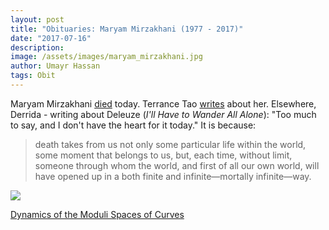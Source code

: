 ```yaml
---
layout: post
title: "Obituaries: Maryam Mirzakhani (1977 - 2017)"
date: "2017-07-16"
description:
image: /assets/images/maryam_mirzakhani.jpg
author: Umayr Hassan
tags: Obit
---
```


Maryam Mirzakhani [died](http://www.sfgate.com/bayarea/article/Stanford-University-professor-and-mathematician-11291210.php) 
today. Terrance Tao [writes](https://terrytao.wordpress.com/2017/07/15/maryam-mirzakhani/) about her. Elsewhere, Derrida - 
writing about Deleuze (*I'll Have to Wander All Alone*): "Too much to say, and I don't have the heart for it today." It is because:

> death takes from us not only some particular life within the world, some moment that belongs to us, but, each time, without limit, someone through whom the world, and first of all our own world, will have opened up in a both finite and infinite—mortally infinite—way.

[![](http://img.youtube.com/vi/mxPE6vYwqLg/0.jpg)](http://www.youtube.com/watch?v=mxPE6vYwqLg)

[Dynamics of the Moduli Spaces of Curves](https://www.ias.edu/ideas/dynamics-moduli-spaces-curves-i)
